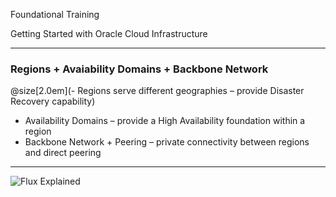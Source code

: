 
Foundational Training

Getting Started with Oracle Cloud Infrastructure


---

### Regions + Avaiability Domains + Backbone Network 

@size[2.0em](- Regions serve different geographies – provide Disaster Recovery capability)
- Availability Domains – provide a High Availability foundation within a region
- Backbone Network + Peering – private connectivity between regions and direct peering


---

![Flux Explained](https://facebook.github.io/flux/img/flux-simple-f8-diagram-explained-1300w.png)
